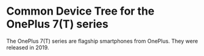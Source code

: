 # Common Device Tree for the OnePlus 7(T) series

The OnePlus 7(T) series are flagship smartphones from OnePlus.
They were released in 2019.
